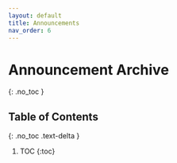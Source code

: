 ```yaml
---
layout: default
title: Announcements
nav_order: 6
---
```


# Announcement Archive
{: .no_toc }

## Table of Contents
{: .no_toc .text-delta }

1. TOC
{:toc}